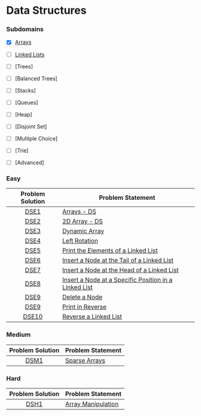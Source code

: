 # Data Structures

### Subdomains

- [x] [Arrays](https://github.com/natalyayyad/Coding-Problems/tree/master/HackerRank/Data%20Structures/Arrays)

- [ ] [Linked Lists](https://github.com/natalyayyad/Coding-Problems/tree/master/HackerRank/Data%20Structures/Linked%20Lists)

- [ ] [Trees]

- [ ] [Balanced Trees]

- [ ] [Stacks]

- [ ] [Queues]

- [ ] [Heap]

- [ ] [Disjoint Set]

- [ ] [Multiple Choice]

- [ ] [Trie]

- [ ] [Advanced]

### Easy

| Problem Solution | Problem Statement                                       |
| :--------------: | ------------------------------------------------------- |
|      [DSE1]      | [Arrays - DS]                                           |
|      [DSE2]      | [2D Array - DS]                                         |
|      [DSE3]      | [Dynamic Array]                                         |
|      [DSE4]      | [Left Rotation]                                         |
|      [DSE5]      | [Print the Elements of a Linked List]                   |
|      [DSE6]      | [Insert a Node at the Tail of a Linked List]            |
|      [DSE7]      | [Insert a Node at the Head of a Linked List]            |
|      [DSE8]      | [Insert a Node at a Specific Position in a Linked List] |
|      [DSE9]      | [Delete a Node]                                         |
|      [DSE9]      | [Print in Reverse]                                      |
|     [DSE10]      | [Reverse a Linked List]                                 |

### Medium

| Problem Solution | Problem Statement |
| :--------------: | ----------------- |
|      [DSM1]      | [Sparse Arrays]   |

### Hard

| Problem Solution | Problem Statement    |
| :--------------: | -------------------- |
|      [DSH1]      | [Array Manipulation] |

[//]: # "Easy"
[dse1]: Arrays/Easy/DSE1.js?ts=4
[arrays - ds]: https://www.hackerrank.com/challenges/arrays-ds/problem
[dse2]: Arrays/Easy/DSE2.js?ts=4
[2d array - ds]: https://www.hackerrank.com/challenges/2d-array/problem
[dse3]: Arrays/Easy/DSE3.js?ts=4
[dynamic array]: https://www.hackerrank.com/challenges/dynamic-array/problem
[dse4]: Arrays/Easy/DSE4.js?ts=4
[left rotation]: https://www.hackerrank.com/challenges/array-left-rotation/problem
[dse5]: Linked%20Lists/Easy/DSE5.js?ts=4
[print the elements of a linked list]: https://www.hackerrank.com/challenges/print-the-elements-of-a-linked-list/problem
[dse6]: Linked%20Lists/Easy/DSE6.js?ts=4
[insert a node at the tail of a linked list]: https://www.hackerrank.com/challenges/insert-a-node-at-the-tail-of-a-linked-list/problem
[dse7]: Linked%20Lists/Easy/DSE7.js?ts=4
[insert a node at the head of a linked list]: https://www.hackerrank.com/challenges/insert-a-node-at-the-head-of-a-linked-list/problem
[dse8]: Linked%20Lists/Easy/DSE8.js?ts=4
[insert a node at a specific position in a linked list]: https://www.hackerrank.com/challenges/insert-a-node-at-a-specific-position-in-a-linked-list/problem
[dse9]: Linked%20Lists/Easy/DSE9.js?ts=4
[delete a node]: https://www.hackerrank.com/challenges/delete-a-node-from-a-linked-list/problem
[dse10]: Linked%20Lists/Easy/DSE10.js?ts=4
[print in reverse]: https://www.hackerrank.com/challenges/print-the-elements-of-a-linked-list-in-reverse/problem
[dse11]: Linked%20Lists/Easy/DSE11.js?ts=4
[reverse a linked list]: https://www.hackerrank.com/challenges/reverse-a-linked-list/problem
[//]: # "Medium"
[dsm1]: Arrays/Medium/DSM1.js?ts=4
[sparse arrays]: https://www.hackerrank.com/challenges/sparse-arrays/problem
[//]: # "Hard"
[dsh1]: Arrays/Hard/DSH1.js?ts=4
[array manipulation]: https://www.hackerrank.com/challenges/crush/problem
[//]: # "EOF"
